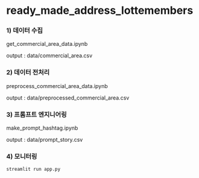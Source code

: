 # ready_made_address_lottemembers

### 1) 데이터 수집
get_commercial_area_data.ipynb

output : data/commercial_area.csv

### 2) 데이터 전처리
preprocess_commercial_area_data.ipynb

output : data/preprocessed_commercial_area.csv

### 3) 프롬프트 엔지니어링
make_prompt_hashtag.ipynb

output : data/prompt_story.csv

### 4) 모니터링
```python
streamlit run app.py
```

